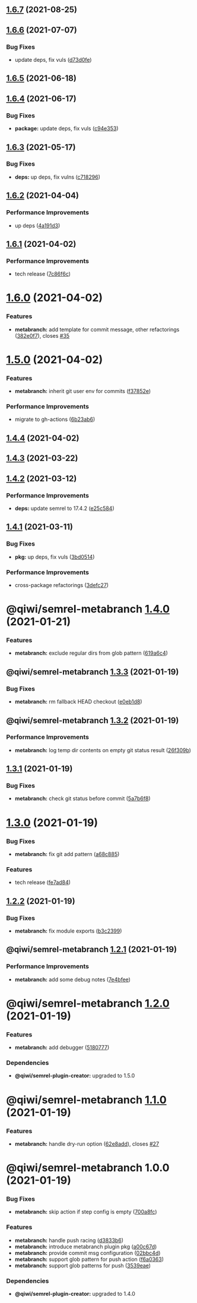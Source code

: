 ## [1.6.7](https://github.com/qiwi/semantic-release-toolkit/compare/@qiwi/semrel-metabranch@1.6.6...@qiwi/semrel-metabranch@1.6.7) (2021-08-25)

## [1.6.6](https://github.com/qiwi/semantic-release-toolkit/compare/@qiwi/semrel-metabranch@1.6.5...@qiwi/semrel-metabranch@1.6.6) (2021-07-07)


### Bug Fixes

* update deps, fix vuls ([d73d0fe](https://github.com/qiwi/semantic-release-toolkit/commit/d73d0fe28af8cdfbd3d7dd19ead37ceeb39ceaa3))

## [1.6.5](https://github.com/qiwi/semantic-release-toolkit/compare/@qiwi/semrel-metabranch@1.6.4...@qiwi/semrel-metabranch@1.6.5) (2021-06-18)

## [1.6.4](https://github.com/qiwi/semantic-release-toolkit/compare/@qiwi/semrel-metabranch@1.6.3...@qiwi/semrel-metabranch@1.6.4) (2021-06-17)


### Bug Fixes

* **package:** update deps, fix vuls ([c94e353](https://github.com/qiwi/semantic-release-toolkit/commit/c94e353bfa1ca228325f97aaba3ffa5e433d3139))

## [1.6.3](https://github.com/qiwi/semantic-release-toolkit/compare/@qiwi/semrel-metabranch@1.6.2...@qiwi/semrel-metabranch@1.6.3) (2021-05-17)


### Bug Fixes

* **deps:** up deps, fix vulns ([c718296](https://github.com/qiwi/semantic-release-toolkit/commit/c718296c9ba2b582e046ef561813771481d10897))

## [1.6.2](https://github.com/qiwi/semantic-release-toolkit/compare/@qiwi/semrel-metabranch@1.6.1...@qiwi/semrel-metabranch@1.6.2) (2021-04-04)


### Performance Improvements

* up deps ([4a191d3](https://github.com/qiwi/semantic-release-toolkit/commit/4a191d3faf2f4d67bd2022724cdfee6a03dcc168))

## [1.6.1](https://github.com/qiwi/semantic-release-toolkit/compare/@qiwi/semrel-metabranch@1.6.0...@qiwi/semrel-metabranch@1.6.1) (2021-04-02)


### Performance Improvements

* tech release ([7c86f6c](https://github.com/qiwi/semantic-release-toolkit/commit/7c86f6cb5b4aade75b65170a9bb01e82d01638cd))

# [1.6.0](https://github.com/qiwi/semantic-release-toolkit/compare/@qiwi/semrel-metabranch@1.5.0...@qiwi/semrel-metabranch@1.6.0) (2021-04-02)


### Features

* **metabranch:** add template for commit message, other refactorings ([382e0f7](https://github.com/qiwi/semantic-release-toolkit/commit/382e0f7a707ac60410a2929ca85348a146b4a522)), closes [#35](https://github.com/qiwi/semantic-release-toolkit/issues/35)

# [1.5.0](https://github.com/qiwi/semantic-release-toolkit/compare/@qiwi/semrel-metabranch@1.4.4...@qiwi/semrel-metabranch@1.5.0) (2021-04-02)


### Features

* **metabranch:** inherit git user env for commits ([f37852e](https://github.com/qiwi/semantic-release-toolkit/commit/f37852e93cbd2edbcef8a74a7caa24c81fbc013b))


### Performance Improvements

* migrate to gh-actions ([6b23ab6](https://github.com/qiwi/semantic-release-toolkit/commit/6b23ab61e54d856cb4b61088b11e416f04c5bfa0))

## [1.4.4](https://github.com/qiwi/semantic-release-toolkit/compare/@qiwi/semrel-metabranch@1.4.3...@qiwi/semrel-metabranch@1.4.4) (2021-04-02)

## [1.4.3](https://github.com/qiwi/semantic-release-toolkit/compare/@qiwi/semrel-metabranch@1.4.2...@qiwi/semrel-metabranch@1.4.3) (2021-03-22)

## [1.4.2](https://github.com/qiwi/semantic-release-toolkit/compare/@qiwi/semrel-metabranch@1.4.1...@qiwi/semrel-metabranch@1.4.2) (2021-03-12)


### Performance Improvements

* **deps:** update semrel to 17.4.2 ([e25c584](https://github.com/qiwi/semantic-release-toolkit/commit/e25c58410d0c67d80e58d13b76c2f005282f5708))

## [1.4.1](https://github.com/qiwi/semantic-release-toolkit/compare/@qiwi/semrel-metabranch@1.4.0...@qiwi/semrel-metabranch@1.4.1) (2021-03-11)


### Bug Fixes

* **pkg:** up deps, fix vuls ([3bd0514](https://github.com/qiwi/semantic-release-toolkit/commit/3bd051436e6466000443d44f5aa819f67080f534))


### Performance Improvements

* cross-package refactorings ([3defc27](https://github.com/qiwi/semantic-release-toolkit/commit/3defc2728b3fb5cb5d0cd010a3dd0ba86079dd74))

# @qiwi/semrel-metabranch [1.4.0](https://github.com/qiwi/semantic-release-toolkit/compare/@qiwi/semrel-metabranch@1.3.3...@qiwi/semrel-metabranch@1.4.0) (2021-01-21)


### Features

* **metabranch:** exclude regular dirs from glob pattern ([619a6c4](https://github.com/qiwi/semantic-release-toolkit/commit/619a6c418577fcc08741e5175e253265052f02f1))

## @qiwi/semrel-metabranch [1.3.3](https://github.com/qiwi/semantic-release-toolkit/compare/@qiwi/semrel-metabranch@1.3.2...@qiwi/semrel-metabranch@1.3.3) (2021-01-19)


### Bug Fixes

* **metabranch:** rm fallback HEAD checkout ([e0eb1d8](https://github.com/qiwi/semantic-release-toolkit/commit/e0eb1d869f547150ba81871371c7e955ea35cb6a))

## @qiwi/semrel-metabranch [1.3.2](https://github.com/qiwi/semantic-release-toolkit/compare/@qiwi/semrel-metabranch@1.3.1...@qiwi/semrel-metabranch@1.3.2) (2021-01-19)


### Performance Improvements

* **metabranch:** log temp dir contents on empty git status result ([26f309b](https://github.com/qiwi/semantic-release-toolkit/commit/26f309bbeb27b25f9cc4a5e68da353b47585eaf2))

## [1.3.1](https://github.com/qiwi/semantic-release-toolkit/compare/@qiwi/semrel-metabranch@1.3.0...@qiwi/semrel-metabranch@1.3.1) (2021-01-19)


### Bug Fixes

* **metabranch:** check git status before commit ([5a7b6f8](https://github.com/qiwi/semantic-release-toolkit/commit/5a7b6f842d63f4b272735f331860b918e28197c9))

# [1.3.0](https://github.com/qiwi/semantic-release-toolkit/compare/@qiwi/semrel-metabranch@1.2.2...@qiwi/semrel-metabranch@1.3.0) (2021-01-19)


### Bug Fixes

* **metabranch:** fix git add pattern ([a68c885](https://github.com/qiwi/semantic-release-toolkit/commit/a68c88539b12c39402a4dbeb1eca5459b38762e4))


### Features

* tech release ([fe7ad84](https://github.com/qiwi/semantic-release-toolkit/commit/fe7ad84fc6e66777d40ecda65bb4a9bad72e5454))

## [1.2.2](https://github.com/qiwi/semantic-release-toolkit/compare/@qiwi/semrel-metabranch@1.2.1...@qiwi/semrel-metabranch@1.2.2) (2021-01-19)


### Bug Fixes

* **metabranch:** fix module exports ([b3c2399](https://github.com/qiwi/semantic-release-toolkit/commit/b3c239968b56be7fe8ea2d2639991108f0fb3f7c))

## @qiwi/semrel-metabranch [1.2.1](https://github.com/qiwi/semantic-release-toolkit/compare/@qiwi/semrel-metabranch@1.2.0...@qiwi/semrel-metabranch@1.2.1) (2021-01-19)


### Performance Improvements

* **metabranch:** add some debug notes ([7e4bfee](https://github.com/qiwi/semantic-release-toolkit/commit/7e4bfeed44beccf4a0b2700db6ed898543ba8579))

# @qiwi/semrel-metabranch [1.2.0](https://github.com/qiwi/semantic-release-toolkit/compare/@qiwi/semrel-metabranch@1.1.0...@qiwi/semrel-metabranch@1.2.0) (2021-01-19)


### Features

* **metabranch:** add debugger ([5180777](https://github.com/qiwi/semantic-release-toolkit/commit/51807779f12a6d6afbf4efb1545bb20a34c85efb))





### Dependencies

* **@qiwi/semrel-plugin-creator:** upgraded to 1.5.0

# @qiwi/semrel-metabranch [1.1.0](https://github.com/qiwi/semantic-release-toolkit/compare/@qiwi/semrel-metabranch@1.0.0...@qiwi/semrel-metabranch@1.1.0) (2021-01-19)


### Features

* **metabranch:** handle dry-run option ([62e8add](https://github.com/qiwi/semantic-release-toolkit/commit/62e8add90d6da37ca4627ad9660cb51ce9acc693)), closes [#27](https://github.com/qiwi/semantic-release-toolkit/issues/27)

# @qiwi/semrel-metabranch 1.0.0 (2021-01-19)


### Bug Fixes

* **metabranch:** skip action if step config is empty ([700a8fc](https://github.com/qiwi/semantic-release-toolkit/commit/700a8fc84feaeeee8b5f443fa3dd341c43e2fa4c))


### Features

* **metabranch:** handle push racing ([d3833b6](https://github.com/qiwi/semantic-release-toolkit/commit/d3833b60dea93523c85b435d0a9c086dc2170aaa))
* **metabranch:** introduce metabranch plugin pkg ([a00c67d](https://github.com/qiwi/semantic-release-toolkit/commit/a00c67d0315939125bb55fb5d7e74fbc7a81f708))
* **metabranch:** provide commit msg configuration ([02bbc4d](https://github.com/qiwi/semantic-release-toolkit/commit/02bbc4d2a4493fcd479248cdcf4201b3a3c7a650))
* **metabranch:** support glob pattern for push action ([f6a0363](https://github.com/qiwi/semantic-release-toolkit/commit/f6a0363c7f4a8a5eec454e2ac086595a5ab3768d))
* **metabranch:** support glob patterns for push ([3539eae](https://github.com/qiwi/semantic-release-toolkit/commit/3539eae9aa8db79c2177eef1f3dedeff46c74456))





### Dependencies

* **@qiwi/semrel-plugin-creator:** upgraded to 1.4.0
